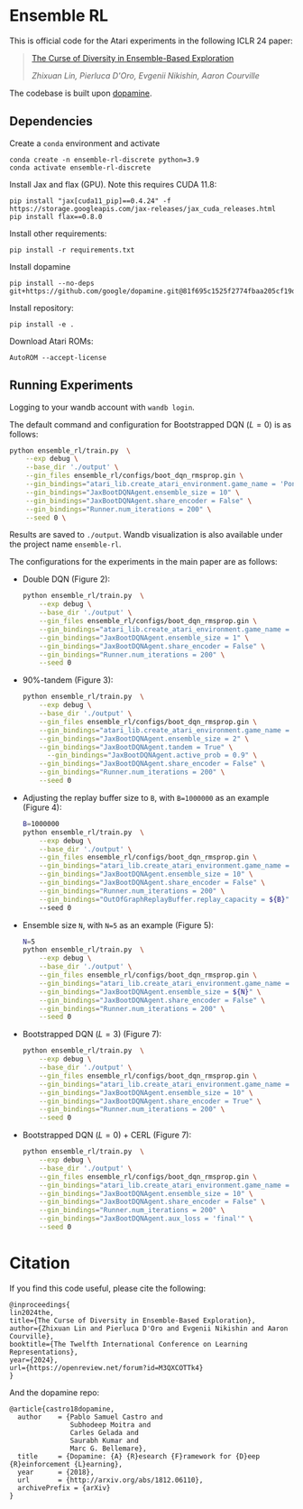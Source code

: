 # Ensemble RL

This is official code for the Atari experiments in the following ICLR 24 paper:

> [The Curse of Diversity in Ensemble-Based Exploration](https://openreview.net/forum?id=M3QXCOTTk4)
>
> *Zhixuan Lin, Pierluca D'Oro, Evgenii Nikishin, Aaron Courville*

The codebase is built upon [dopamine](https://github.com/google/dopamine).

## Dependencies

Create a `conda` environment and activate

```
conda create -n ensemble-rl-discrete python=3.9
conda activate ensemble-rl-discrete
```

Install Jax and flax (GPU). Note this requires CUDA 11.8:

```
pip install "jax[cuda11_pip]==0.4.24" -f https://storage.googleapis.com/jax-releases/jax_cuda_releases.html
pip install flax==0.8.0
```

Install other requirements:
```
pip install -r requirements.txt
```

Install dopamine

```
pip install --no-deps git+https://github.com/google/dopamine.git@81f695c1525f2774fbaa205cf19d60946b543bc9
```

Install repository:

```
pip install -e .
```

Download Atari ROMs:

```
AutoROM --accept-license
```

## Running Experiments

Logging to your wandb account with `wandb login`.

The default command and configuration for Bootstrapped DQN ($L=0$) is as follows:

```bash
python ensemble_rl/train.py  \
    --exp debug \
    --base_dir './output' \
    --gin_files ensemble_rl/configs/boot_dqn_rmsprop.gin \
    --gin_bindings="atari_lib.create_atari_environment.game_name = 'Pong'" \
    --gin_bindings="JaxBootDQNAgent.ensemble_size = 10" \
    --gin_bindings="JaxBootDQNAgent.share_encoder = False" \
    --gin_bindings="Runner.num_iterations = 200" \
    --seed 0 \
```

Results are saved to `./output`. Wandb visualization is also available under the project name `ensemble-rl`.

The configurations for the experiments in the main paper are as follows:

* Double DQN (Figure 2):

  ```bash
  python ensemble_rl/train.py  \
      --exp debug \
      --base_dir './output' \
      --gin_files ensemble_rl/configs/boot_dqn_rmsprop.gin \
      --gin_bindings="atari_lib.create_atari_environment.game_name = 'Pong'" \
      --gin_bindings="JaxBootDQNAgent.ensemble_size = 1" \
      --gin_bindings="JaxBootDQNAgent.share_encoder = False" \
      --gin_bindings="Runner.num_iterations = 200" \
      --seed 0
  ```

* $90\%$-tandem (Figure 3):

  ```bash
  python ensemble_rl/train.py  \
      --exp debug \
      --base_dir './output' \
      --gin_files ensemble_rl/configs/boot_dqn_rmsprop.gin \
      --gin_bindings="atari_lib.create_atari_environment.game_name = 'Pong'" \
      --gin_bindings="JaxBootDQNAgent.ensemble_size = 2" \
      --gin_bindings="JaxBootDQNAgent.tandem = True" \
  		--gin_bindings="JaxBootDQNAgent.active_prob = 0.9" \
      --gin_bindings="JaxBootDQNAgent.share_encoder = False" \
      --gin_bindings="Runner.num_iterations = 200" \
      --seed 0
  ```

* Adjusting the replay buffer size to `B`, with `B=1000000` as an example (Figure 4):

  ```bash
  B=1000000
  python ensemble_rl/train.py  \
      --exp debug \
      --base_dir './output' \
      --gin_files ensemble_rl/configs/boot_dqn_rmsprop.gin \
      --gin_bindings="atari_lib.create_atari_environment.game_name = 'Pong'" \
      --gin_bindings="JaxBootDQNAgent.ensemble_size = 10" \
      --gin_bindings="JaxBootDQNAgent.share_encoder = False" \
      --gin_bindings="Runner.num_iterations = 200" \
      --gin_bindings="OutOfGraphReplayBuffer.replay_capacity = ${B}"
      --seed 0
  
  ```

* Ensemble size `N`, with `N=5` as an example (Figure 5):

  ```bash
  N=5
  python ensemble_rl/train.py  \
      --exp debug \
      --base_dir './output' \
      --gin_files ensemble_rl/configs/boot_dqn_rmsprop.gin \
      --gin_bindings="atari_lib.create_atari_environment.game_name = 'Pong'" \
      --gin_bindings="JaxBootDQNAgent.ensemble_size = ${N}" \
      --gin_bindings="JaxBootDQNAgent.share_encoder = False" \
      --gin_bindings="Runner.num_iterations = 200" \
      --seed 0
  ```

* Bootstrapped DQN ($L=3$) (Figure 7):

  ```bash
  python ensemble_rl/train.py  \
      --exp debug \
      --base_dir './output' \
      --gin_files ensemble_rl/configs/boot_dqn_rmsprop.gin \
      --gin_bindings="atari_lib.create_atari_environment.game_name = 'Pong'" \
      --gin_bindings="JaxBootDQNAgent.ensemble_size = 10" \
      --gin_bindings="JaxBootDQNAgent.share_encoder = True" \
      --gin_bindings="Runner.num_iterations = 200" \
      --seed 0
  ```

* Bootstrapped DQN ($L=0$) + CERL (Figure 7):

  ```bash
  python ensemble_rl/train.py  \
      --exp debug \
      --base_dir './output' \
      --gin_files ensemble_rl/configs/boot_dqn_rmsprop.gin \
      --gin_bindings="atari_lib.create_atari_environment.game_name = 'Pong'" \
      --gin_bindings="JaxBootDQNAgent.ensemble_size = 10" \
      --gin_bindings="JaxBootDQNAgent.share_encoder = False" \
      --gin_bindings="Runner.num_iterations = 200" \
      --gin_bindings="JaxBootDQNAgent.aux_loss = 'final'" \
      --seed 0
  ```


# Citation

If you find this code useful, please cite the following:

```
@inproceedings{
lin2024the,
title={The Curse of Diversity in Ensemble-Based Exploration},
author={Zhixuan Lin and Pierluca D'Oro and Evgenii Nikishin and Aaron Courville},
booktitle={The Twelfth International Conference on Learning Representations},
year={2024},
url={https://openreview.net/forum?id=M3QXCOTTk4}
}
```

And the dopamine repo:

```
@article{castro18dopamine,
  author    = {Pablo Samuel Castro and
               Subhodeep Moitra and
               Carles Gelada and
               Saurabh Kumar and
               Marc G. Bellemare},
  title     = {Dopamine: {A} {R}esearch {F}ramework for {D}eep {R}einforcement {L}earning},
  year      = {2018},
  url       = {http://arxiv.org/abs/1812.06110},
  archivePrefix = {arXiv}
}
```

